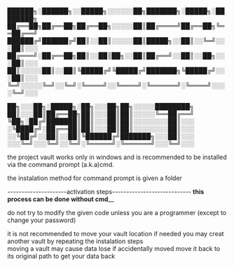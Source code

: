 ██████╗░██████╗░░█████╗░░░░░░██╗███████╗░█████╗░████████╗
██╔══██╗██╔══██╗██╔══██╗░░░░░██║██╔════╝██╔══██╗╚══██╔══╝
██████╔╝██████╔╝██║░░██║░░░░░██║█████╗░░██║░░╚═╝░░░██║░░░
██╔═══╝░██╔══██╗██║░░██║██╗░░██║██╔══╝░░██║░░██╗░░░██║░░░
██║░░░░░██║░░██║╚█████╔╝╚█████╔╝███████╗╚█████╔╝░░░██║░░░
╚═╝░░░░░╚═╝░░╚═╝░╚════╝░░╚════╝░╚══════╝░╚════╝░░░░╚═╝░░░


  ██╗░░░██╗░█████╗░██╗░░░██╗██╗░░░░░████████╗
  ██║░░░██║██╔══██╗██║░░░██║██║░░░░░╚══██╔══╝
  ╚██╗░██╔╝███████║██║░░░██║██║░░░░░░░░██║░░░
  ░╚████╔╝░██╔══██║██║░░░██║██║░░░░░░░░██║░░░
  ░░╚██╔╝░░██║░░██║╚██████╔╝███████╗░░░██║░░░
  ░░░╚═╝░░░╚═╝░░╚═╝░╚═════╝░╚══════╝░░░╚═╝░░░

the project vault works only in windows and is recommended to 
be installed via the command prompt (a.k.a)cmd.


the instalation method for command prompt is given a folder

---------------------activation steps----------------------------
__________this process can be done without cmd____________

do not try to modify the given code unless you are a programmer (except to change your password)

it is not recommended to move your vault location if needed you may creat another vault by repeating the instalation steps  
moving a vault may cause data lose if accidentally moved move it back to its original path to get your data back

